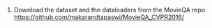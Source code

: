
1) Download the dataset and the dataloaders from the MovieQA repo
https://github.com/makarandtapaswi/MovieQA_CVPR2016/
